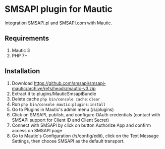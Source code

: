 # SMSAPI plugin for Mautic

Integration [SMSAPI.pl](https://www.smsapi.pl) and [SMSAPI.com](https://www.smsapi.com) with Mautic.

## Requirements

1. Mautic 3
2. PHP 7+

## Installation

1. Download https://github.com/smsapi/smsapi-mautic/archive/refs/heads/mautic-v3.zip
2. Extract it to plugins/MauticSmsapiBundle
3. Delete  cache `php bin/console cache:clear`
3. Run `php bin/console mautic:plugins:install`
4. Go to Plugins in Mautic's admin menu (/s/plugins)
5. Click on SMSAPI, publish, and configure OAuth credentials (contact with SMSAPI support for Client ID and Client Secret)
6. Connect with SMSAPI by click on button Authorize App and confirm access on SMSAPI page 
7. Go to Mautic's Configuration (/s/config/edit), click on the Text Message Settings, then choose SMSAPI as the default transport.
